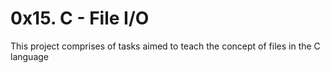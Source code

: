 # 0x15. C - File I/O #

This project comprises of tasks aimed to teach the concept of files in the C language
